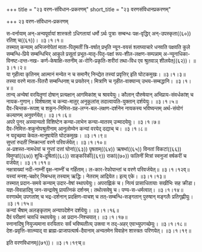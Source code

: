 +++
title = "२३ वरण-संविधान-प्रकरणम्"
short_title = "२३ वरणसंविधानप्रकरणम्"

+++
२३ वरण-संविधान-प्रकरणम्


स-वर्नायाम् अन्-अन्यपूर्वायां शास्त्रतो ऽधिगतायां धर्मो ऽर्थः पुत्राः सम्बन्धः पक्ष-वृद्धिर् अन्-उपस्कृता((६०)) रतिश् च((६१))।   ॥३।१।१॥  
तस्मात् कन्याम् अभिजनोपेतां माता-पितृमतीं त्रि-वर्षात् प्रभृति न्यून-वयसं श्लाघ्याचारे धनवति पक्षवति कुले सम्बन्धि-प्रिये सम्बन्धिभिर् आकुले प्रसूतां प्रभूत-मातृ-पितृ-पक्षां रूप-शील-लक्षण-सम्पन्नाम् अ-न्यूनाधिका-विनष्ट-दन्त-नख- कर्ण-केषाक्षि-स्तनीम् अ-रोगि-प्रकृति-शरीरां तथा-विध एव श्रुतवाञ् शीलयेत्((६२))।   ॥३।१।२॥  
या गृहीत्वा कृतिनम् आत्मानं मन्येत न च समानैर् निन्द्येत तस्यां प्रवृत्तिर् इति घोटकमुखः।   ॥३।१।३॥  
तस्या वरणे माता-पितरौ सम्बन्धिनश् च प्रयतेरन्। मित्राणि च गृहीत-वाक्यान्य् उभय-सम्बद्धानि।   ॥३।१।४॥  
तान्य् अन्येषां वरयितॄणां दोषान् प्रत्यक्षान् आगमिकांश् च श्रावयेयुः। कौलान् पौरुषेयान् अभिप्राय-संवर्धकांश् च नायक-गुणान्। विशेषतश् च कन्या-मातुर् अनुकूलांस् तदात्वायति-युक्तान् दर्शयेयुः।   ॥३।१।५॥  
दैव-चिन्तक-रूपश् च शकुन-निमित्त-ग्रह-लग्न-बल-लक्षण-दर्शनेन नायकस्य भविष्यन्तम् अर्थ-संयोगं कल्याणम् अनुवर्णयेत्।   ॥३।१।६॥  
अपरे पुनर् अस्यान्यतो विशिष्टेन कन्या-लाभेन कन्या-मातरम् उन्मादयेयुः।   ॥३।१।७॥  
दैव-निमित्त-शकुनोपश्रुतीनाम् आनुलोम्येन कन्यां वरयेद् दद्याच् च।   ॥३।१।८॥  
न यदृच्छया केवल-मानुषायेति घोटकमुखः।   ॥३।१।९॥  
सुप्तां रुदतीं निष्क्रान्तां वरणे परिवर्जयेत्।   ॥३।१।१०॥  
अ-प्रशस्त-नामधेयां च गुप्तां दत्तां घोनां((६३)) पृषताम्((६४)) ऋषभां((६५)) विनतां विकटां((६६)) विमुण्डां((६७)) शुचि-दूषितां((६८)) साङ्करिकीं((६९)) राकां((७०)) फलिनीं मित्रां स्वनुजां वर्षकरीं च वर्जयेत्।   ॥३।१।११॥  
नक्षत्राख्यां नदी-नाम्नीं वृक्ष-नाम्नीं च गर्हिताम्। ल-कार-रेफोपान्तां च वरणे परिवर्जयेत्॥   ॥३।१।१२व्॥  
यस्यां मनश्-चक्षोर् निबन्धस् तस्याम् ऋद्धिः। नेतराम् आद्रियेत। इत्य् एके।   ॥३।१।१३॥  
तस्मात् प्रदान-समये कन्याम् उदार-वेषां स्थापयेयुः। अपराह्णिकं च। नित्यं प्रासाधितायाः सखीभिः सह क्रीडा। यज्ञ-विवाहादिषु जन-सन्द्रावेषु प्रायत्निकं दर्शनम्। तथोत्सवेषु च। पण्य-स-धर्मत्वात्।   ॥३।१।१४॥  
वरणार्थम् उपगतांश् च भद्र-दर्शनान् प्रदक्षिण-वाचश् च तत्-सम्बन्धि-सङ्गतान् पुरुषान् मङ्गलैः प्रतिगृह्णीयुः।   ॥३।१।१५॥  
कन्यां चैषाम् अलङ्कृताम् अन्यापदेशेन दर्शयेयुः।   ॥३।१।१६॥  
दैवं परीक्षणं चावधिं स्थापयेयुः। आ प्रदान-निश्चयात्।   ॥३।१।१७॥  
स्नानादिषु नियुज्यमाना वरयितारः सर्वं भविष्यतीत्य् उक्त्वा न तद्-अहर् एवाभ्युपगच्छेयुः।   ॥३।१।१८॥  
देश-प्रवृत्ति-सात्म्याद् वा ब्राह्म-प्राजापत्यार्ष-दैवानाम् अन्यतमेन विवाहेन शास्त्रतः परिणयेत्। ॥३।१।१९॥  

इति वरणविधानम्((७१))। ॥३।१।१९च्॥  


